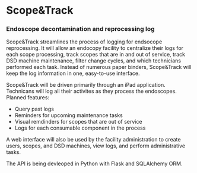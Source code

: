 # Scope&Track

### Endoscope decontamination and reprocessing log

Scope&Track streamlines the process of logging for endsocope reprocessing. It will allow an endocopy facility to centralize their logs for each scope processing, track scopes that are in and out of service, track DSD machine maintenance, filter change cycles, and which technicians performed each task. Instead of numerous paper binders, Scope&Track will keep the log information in one, easy-to-use interface.

Scope&Track will be driven primarily through an iPad application. Technicans will log all their activites as they process the endoscopes. Planned features:

- Query past logs
- Reminders for upcoming maintenance tasks
- Visual remdinders for scopes that are out of service
- Logs for each consumable component in the process

A web interface will also be used by the facility administration to create users, scopes, and DSD machines, view logs, and perform administrative tasks. 

The API is being devleoped in Python with Flask and SQLAlchemy ORM. 